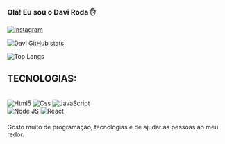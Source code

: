 ### Olá! Eu sou o Davi Roda ✋

[![Instagram](https://img.shields.io/badge/Instagram-E4405F?style=for-the-badge&logo=instagram&logoColor=white)](https://www.instagram.com/davim.alp/)

![Davi GitHub stats](https://github-readme-stats.vercel.app/api?username=daviroda&show_icons=true&theme=dracula)

![Top Langs](https://github-readme-stats.vercel.app/api/top-langs/?username=daviroda&langs_count=8)

## TECNOLOGIAS: 

<div style="display: inline-block"><br/>
<img align="center" alt="Html5" src="https://img.shields.io/badge/HTML-239120?style=for-the-badge&logo=html5&logoColor=white"/>
<img align="center" alt="Css" src="https://img.shields.io/badge/CSS-239120?&style=for-the-badge&logo=css3&logoColor=white"/>
<img align="center" alt="JavaScript" src="https://img.shields.io/badge/JavaScript-F7DF1E?style=for-the-badge&logo=javascript&logoColor=black"/></Br>
<img align="center" alt="Node JS" src="https://img.shields.io/badge/Node.js-43853D?style=for-the-badge&logo=node.js&logoColor=white"/>
<img align="center" alt="React" src="https://img.shields.io/badge/React-20232A?style=for-the-badge&logo=react&logoColor=61DAFB"/</Br>
</div>
<p style="margin-top: 20px">Gosto muito de programação, tecnologias e de ajudar as pessoas ao meu redor.</p>

